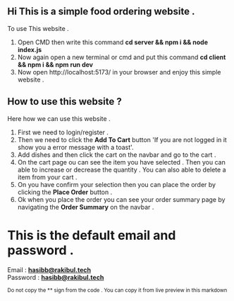 ## Hi This is a simple food ordering website . 

To use This website . 
1. Open CMD then write this command  **cd server && npm i && node index.js** 
2. Now again open a new terminal or cmd and put this command **cd client && npm i && npm run dev**
3. Now open http://localhost:5173/ in your browser and enjoy this simple website . 

## How to use this website ? 
Here how we can use this website .   

1. First we need to login/register . 
2. Then we need to click the **Add  To Cart** button 'If you are not logged in it show you a error message with a toast'.
3. Add dishes and then click the cart on the navbar and go to the cart . 
4. On the cart page ou can see the item you have selected . Then you can able to increase or decrease the quantity . You can also able to delete a item from your cart . 
5. On you have confirm your selection then you can place the order by clicking the **Place Order** button . 
6. Ok when you place the order you can see your order summary page by navigating the **Order Summary** on the navbar . 

# This is the default email and password . 
Email : **hasibb@rakibul.tech**   
Password : **hasibb@rakibul.tech**

<small align='center'>Do not copy the ** sign from the code . You can  copy it from live preview in this markdown</small>
